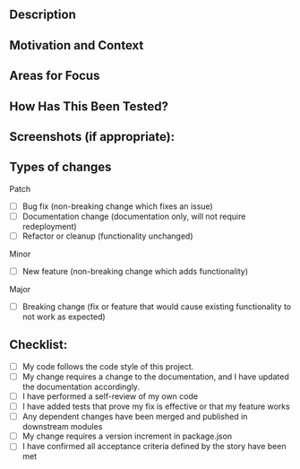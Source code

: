 ## Description
<!--- Give a summary of the change. -->

## Motivation and Context
<!--- Why is this change required? What problem does it solve? -->

## Areas for Focus
<!--- if applicable, call out areas where you think a reviewer should give extra focus --->
<!--- perhaps an edge case scenario you're not sure how to handle, a design decision you made because you weren't sure what the right decision was, a test that you notice fails sometimes, etc --->

## How Has This Been Tested?
<!--- Describe how you tested your changes (including automated tests run and manual testing done) in enough detail that a reviewer can reproduce. -->

## Screenshots (if appropriate):
<!--- Attach screenshots of the changed UI or any other important change that you want to highlight -->

## Types of changes
<!--- What types of changes does your code introduce? Put an `x` in all the boxes that apply: -->
Patch
- [ ] Bug fix (non-breaking change which fixes an issue)
- [ ] Documentation change (documentation only, will not require redeployment)
- [ ] Refactor or cleanup (functionality unchanged)

Minor
- [ ] New feature (non-breaking change which adds functionality)

Major
- [ ] Breaking change (fix or feature that would cause existing functionality to not work as expected)

## Checklist:
<!--- Go over all the following points, and put an `x` in all the boxes that apply. -->
<!--- If any do not apply, leave a description indicating why -->
- [ ] My code follows the code style of this project.
- [ ] My change requires a change to the documentation, and I have updated the documentation accordingly.
- [ ] I have performed a self-review of my own code
- [ ] I have added tests that prove my fix is effective or that my feature works
- [ ] Any dependent changes have been merged and published in downstream modules
- [ ] My change requires a version increment in package.json
- [ ] I have confirmed all acceptance criteria defined by the story have been met

